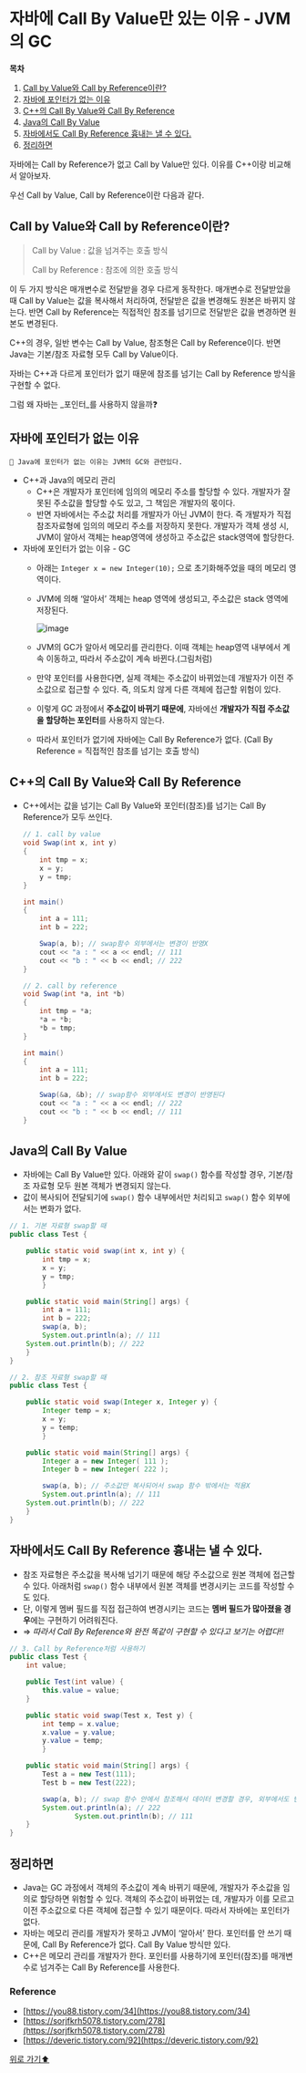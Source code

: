# 자바에 Call By Value만 있는 이유 - JVM의 GC

**목차**

1. [Call by Value와 Call by Reference이란?](call\_by\_value.md#call-by-value와-call-by-reference이란)
2. [자바에 포인터가 없는 이유](call\_by\_value.md#자바에-포인터가-없는-이유)
3. [C++의 Call By Value와 Call By Reference](call\_by\_value.md#c의-call-by-value와-call-by-reference)
4. [Java의 Call By Value](call\_by\_value.md#java의-call-by-value)
5. [자바에서도 Call By Reference 흉내는 낼 수 있다.](call\_by\_value.md#자바에서도-call-by-reference-흉내는-낼-수-있다)
6. [정리하면](call\_by\_value.md#정리하면)

자바에는 Call by Reference가 없고 Call by Value만 있다. 이유를 C++이랑 비교해서 알아보자.

우선 Call by Value, Call by Reference이란 다음과 같다.

## Call by Value와 Call by Reference이란?

> Call by Value : 값을 넘겨주는 호출 방식
>
> Call by Reference : 참조에 의한 호출 방식

이 두 가지 방식은 매개변수로 전달받을 경우 다르게 동작한다. 매개변수로 전달받았을 때 Call by Value는 값을 복사해서 처리하여, 전달받은 값을 변경해도 원본은 바뀌지 않는다. 반면 Call by Reference는 직접적인 참조를 넘기므로 전달받은 값을 변경하면 원본도 변경된다.

C++의 경우, 일반 변수는 Call by Value, 참조형은 Call by Reference이다. 반면 Java는 기본/참조 자료형 모두 Call by Value이다.

자바는 C++과 다르게 포인터가 없기 때문에 참조를 넘기는 Call by Reference 방식을 구현할 수 없다.

그럼 왜 자바는 _포인터_를 사용하지 않을까❓

## 자바에 포인터가 없는 이유

```
🌟 Java에 포인터가 없는 이유는 JVM의 GC와 관련있다.
```

* C++과 Java의 메모리 관리
  * C++은 개발자가 포인터에 임의의 메모리 주소를 할당할 수 있다. 개발자가 잘못된 주소값을 할당할 수도 있고, 그 책임은 개발자의 몫이다.
  * 반면 자바에서는 주소값 처리를 개발자가 아닌 JVM이 한다. 즉 개발자가 직접 참조자료형에 임의의 메모리 주소를 저장하지 못한다. 개발자가 객체 생성 시, JVM이 알아서 객체는 heap영역에 생성하고 주소값은 stack영역에 할당한다.
* 자바에 포인터가 없는 이유 - GC
  * 아래는 `Integer x = new Integer(10);` 으로 초기화해주었을 때의 메모리 영역이다.
  *   JVM에 의해 ‘알아서’ 객체는 heap 영역에 생성되고, 주소값은 stack 영역에 저장된다.

      ![image](https://user-images.githubusercontent.com/77563814/185362851-2ebedad6-55ea-4d26-87f2-e1c7549b6fbc.png)
  * JVM의 GC가 알아서 메모리를 관리한다. 이때 객체는 heap영역 내부에서 계속 이동하고, 따라서 주소값이 계속 바뀐다.(그림처럼)
  * 만약 포인터를 사용한다면, 실제 객체는 주소값이 바뀌었는데 개발자가 이전 주소값으로 접근할 수 있다. 즉, 의도치 않게 다른 객체에 접근할 위험이 있다.
  * 이렇게 GC 과정에서 **주소값이 바뀌기 때문에**, 자바에선 **개발자가 직접 주소값을 할당하는 포인터**를 사용하지 않는다.
  * 따라서 포인터가 없기에 자바에는 Call By Reference가 없다. (Call By Reference = 직접적인 참조를 넘기는 호출 방식)

## C++의 Call By Value와 Call By Reference

*   C++에서는 값을 넘기는 Call By Value와 포인터(참조)를 넘기는 Call By Reference가 모두 쓰인다.

    ```java
    // 1. call by value
    void Swap(int x, int y)
    {
    	int tmp = x;
    	x = y;
    	y = tmp;
    }

    int main()
    {
    	int a = 111;
    	int b = 222;

    	Swap(a, b); // swap함수 외부에서는 변경이 반영X
    	cout << "a : " << a << endl; // 111
    	cout << "b : " << b << endl; // 222
    }

    // 2. call by reference
    void Swap(int *a, int *b)
    {
    	int tmp = *a;
    	*a = *b;
    	*b = tmp;
    }

    int main()
    {
    	int a = 111;
    	int b = 222;

    	Swap(&a, &b); // swap함수 외부에서도 변경이 반영된다
    	cout << "a : " << a << endl; // 222
    	cout << "b : " << b << endl; // 111
    }
    ```

## Java의 Call By Value

* 자바에는 Call By Value만 있다. 아래와 같이 `swap()` 함수를 작성할 경우, 기본/참조 자료형 모두 원본 객체가 변경되지 않는다.
* 값이 복사되어 전달되기에 `swap()` 함수 내부에서만 처리되고 `swap()` 함수 외부에서는 변화가 없다.

```java
// 1. 기본 자료형 swap할 때
public class Test {

    public static void swap(int x, int y) {
        int tmp = x;
        x = y;
        y = tmp;
        }

    public static void main(String[] args) {
        int a = 111;
        int b = 222;
        swap(a, b);
        System.out.println(a); // 111
	System.out.println(b); // 222
    }
}

// 2. 참조 자료형 swap할 때
public class Test {

    public static void swap(Integer x, Integer y) {
        Integer temp = x;
        x = y;
        y = temp;
        }

    public static void main(String[] args) {
        Integer a = new Integer( 111 );
        Integer b = new Integer( 222 );

        swap(a, b); // 주소값만 복사되어서 swap 함수 밖에서는 적용X
        System.out.println(a); // 111
	System.out.println(b); // 222
    }
}
```

## 자바에서도 Call By Reference 흉내는 낼 수 있다.

* 참조 자료형은 주소값을 복사해 넘기기 때문에 해당 주소값으로 원본 객체에 접근할 수 있다. 아래처럼 `swap()` 함수 내부에서 원본 객체를 변경시키는 코드를 작성할 수도 있다.
* 단, 이렇게 멤버 필드를 직접 접근하여 변경시키는 코드는 **멤버 필드가 많아졌을 경우**에는 구현하기 어려워진다.
* ⇒ _따라서 Call By Reference와 완전 똑같이 구현할 수 있다고 보기는 어렵다!!_

```java
// 3. Call by Reference처럼 사용하기
public class Test {
    int value;

    public Test(int value) {
        this.value = value;
    }

    public static void swap(Test x, Test y) {
        int temp = x.value;
        x.value = y.value;
        y.value = temp;
        }

    public static void main(String[] args) {
        Test a = new Test(111);
        Test b = new Test(222);

        swap(a, b); // swap 함수 안에서 참조해서 데이터 변경할 경우, 외부에서도 반영됨
        System.out.println(a); // 222
				System.out.println(b); // 111
    }
}
```

## 정리하면

* Java는 GC 과정에서 객체의 주소값이 계속 바뀌기 때문에, 개발자가 주소값을 임의로 할당하면 위험할 수 있다. 객체의 주소값이 바뀌었는 데, 개발자가 이를 모르고 이전 주소값으로 다른 객체에 접근할 수 있기 때문이다. 따라서 자바에는 포인터가 없다.
* 자바는 메모리 관리를 개발자가 못하고 JVM이 ‘알아서’ 한다. 포인터를 안 쓰기 때문에, Call By Reference가 없다. Call By Value 방식만 있다.
* C++은 메모리 관리를 개발자가 한다. 포인터를 사용하기에 포인터(참조)를 매개변수로 넘겨주는 Call By Reference를 사용한다.

### Reference

* [https://you88.tistory.com/34](https://you88.tistory.com/34)
* [https://sorjfkrh5078.tistory.com/278](https://sorjfkrh5078.tistory.com/278)
* [https://deveric.tistory.com/92](https://deveric.tistory.com/92)

[위로 가기⬆](call\_by\_value.md#자바에-call-by-value만-있는-이유---jvm의-gc)
